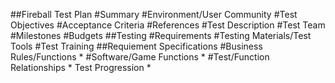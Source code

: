 ##Fireball Test Plan
#Summary
#Environment/User Community
#Test Objectives
#Acceptance Criteria
#References
#Test Description
#Test Team
#Milestones
#Budgets
##Testing
#Requirements
#Testing Materials/Test Tools
#Test Training
##Requiement Specifications
#Business Rules/Functions
*
#Software/Game Functions
*
#Test/Function Relationships
*
Test Progression
*
